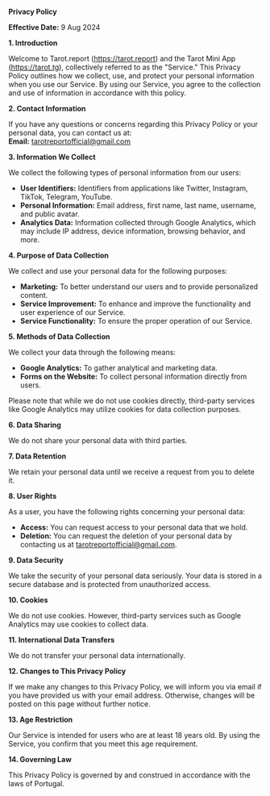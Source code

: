 **Privacy Policy**

**Effective Date:** 9 Aug 2024

**1. Introduction**

Welcome to Tarot.report (https://tarot.report) and the Tarot Mini App (https://tarot.tg), collectively referred to as the "Service." This Privacy Policy outlines how we collect, use, and protect your personal information when you use our Service. By using our Service, you agree to the collection and use of information in accordance with this policy.

**2. Contact Information**

If you have any questions or concerns regarding this Privacy Policy or your personal data, you can contact us at:  
**Email:** tarotreportofficial@gmail.com

**3. Information We Collect**

We collect the following types of personal information from our users:
- **User Identifiers:** Identifiers from applications like Twitter, Instagram, TikTok, Telegram, YouTube.
- **Personal Information:** Email address, first name, last name, username, and public avatar.
- **Analytics Data:** Information collected through Google Analytics, which may include IP address, device information, browsing behavior, and more.

**4. Purpose of Data Collection**

We collect and use your personal data for the following purposes:
- **Marketing:** To better understand our users and to provide personalized content.
- **Service Improvement:** To enhance and improve the functionality and user experience of our Service.
- **Service Functionality:** To ensure the proper operation of our Service.

**5. Methods of Data Collection**

We collect your data through the following means:
- **Google Analytics:** To gather analytical and marketing data.
- **Forms on the Website:** To collect personal information directly from users.

Please note that while we do not use cookies directly, third-party services like Google Analytics may utilize cookies for data collection purposes.

**6. Data Sharing**

We do not share your personal data with third parties.

**7. Data Retention**

We retain your personal data until we receive a request from you to delete it.

**8. User Rights**

As a user, you have the following rights concerning your personal data:
- **Access:** You can request access to your personal data that we hold.
- **Deletion:** You can request the deletion of your personal data by contacting us at tarotreportofficial@gmail.com.

**9. Data Security**

We take the security of your personal data seriously. Your data is stored in a secure database and is protected from unauthorized access.

**10. Cookies**

We do not use cookies. However, third-party services such as Google Analytics may use cookies to collect data.

**11. International Data Transfers**

We do not transfer your personal data internationally.

**12. Changes to This Privacy Policy**

If we make any changes to this Privacy Policy, we will inform you via email if you have provided us with your email address. Otherwise, changes will be posted on this page without further notice.

**13. Age Restriction**

Our Service is intended for users who are at least 18 years old. By using the Service, you confirm that you meet this age requirement.

**14. Governing Law**

This Privacy Policy is governed by and construed in accordance with the laws of Portugal.